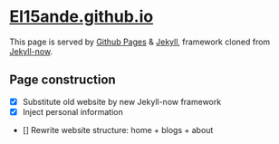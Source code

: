 # [El15ande.github.io](https://el15ande.github.io/)
This page is served by [Github Pages](https://pages.github.com/) & [Jekyll](https://jekyllrb.com/), framework cloned from [Jekyll-now](https://github.com/barryclark/jekyll-now).

## Page construction
- [x] Substitute old website by new Jekyll-now framework
- [x] Inject personal information
- [] Rewrite website structure: home + blogs + about